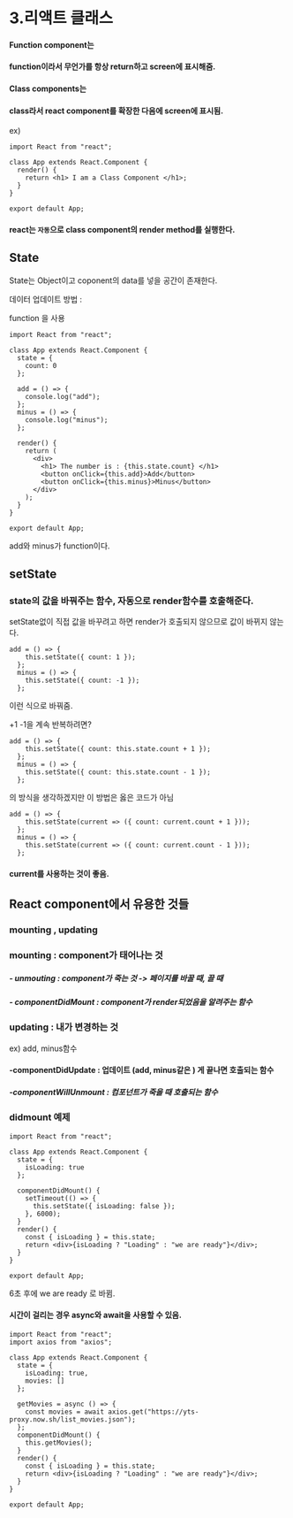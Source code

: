 # 3.리액트 클래스



#### Function component는 

#### function이라서 무언가를 항상 return하고 screen에 표시해줌.



#### Class components는 

#### class라서 react component를 확장한 다음에 screen에 표시됨.

ex)

```react
import React from "react";

class App extends React.Component {
  render() {
    return <h1> I am a Class Component </h1>;
  }
}

export default App;

```



#### react는 `자동`으로 class component의 render method를 실행한다.

#### 



## State



State는 Object이고 coponent의 data를 넣을 공간이 존재한다.



데이터 업데이트 방법 : 

function 을 사용



```react
import React from "react";

class App extends React.Component {
  state = {
    count: 0
  };

  add = () => {
    console.log("add");
  };
  minus = () => {
    console.log("minus");
  };

  render() {
    return (
      <div>
        <h1> The number is : {this.state.count} </h1>
        <button onClick={this.add}>Add</button>
        <button onClick={this.minus}>Minus</button>
      </div>
    );
  }
}

export default App;

```



add와 minus가 function이다.







## setState

### state의 값을 바꿔주는 함수, 자동으로 render함수를 호출해준다.

setState없이 직접 값을 바꾸려고 하면 render가 호출되지 않으므로 값이 바뀌지 않는다.



```react
add = () => {
    this.setState({ count: 1 });
  };
  minus = () => {
    this.setState({ count: -1 });
  };
```



이런 식으로 바꿔줌.



+1 -1을 계속 반복하려면?

```react
add = () => {
    this.setState({ count: this.state.count + 1 });
  };
  minus = () => {
    this.setState({ count: this.state.count - 1 });
  };
```

의 방식을 생각하겠지만 이 방법은 옳은 코드가 아님



```react
add = () => {
    this.setState(current => ({ count: current.count + 1 }));
  };
  minus = () => {
    this.setState(current => ({ count: current.count - 1 }));
  };
```



#### current를 사용하는 것이 좋음.





## React component에서 유용한 것들



### mounting , updating



### mounting : component가 태어나는 것

##### - unmouting : component가 죽는 것  -> 페이지를 바꿀 때, 끌 때

##### - componentDidMount : component가 render되었음을 알려주는 함수





### updating : 내가 변경하는 것

ex) add, minus함수

#### -componentDidUpdate : 업데이트 (add, minus같은 ) 게 끝나면 호출되는 함수

##### -componentWillUnmount : 컴포넌트가 죽을 때 호출되는 함수





### didmount 예제

```react
import React from "react";

class App extends React.Component {
  state = {
    isLoading: true
  };

  componentDidMount() {
    setTimeout(() => {
      this.setState({ isLoading: false });
    }, 6000);
  }
  render() {
    const { isLoading } = this.state;
    return <div>{isLoading ? "Loading" : "we are ready"}</div>;
  }
}

export default App;

```



6초 후에 we are ready 로 바뀜.





#### 시간이 걸리는 경우 async와 await을 사용할 수 있음.



```react
import React from "react";
import axios from "axios";

class App extends React.Component {
  state = {
    isLoading: true,
    movies: []
  };

  getMovies = async () => {
    const movies = await axios.get("https://yts-proxy.now.sh/list_movies.json");
  };
  componentDidMount() {
    this.getMovies();
  }
  render() {
    const { isLoading } = this.state;
    return <div>{isLoading ? "Loading" : "we are ready"}</div>;
  }
}

export default App;

```

